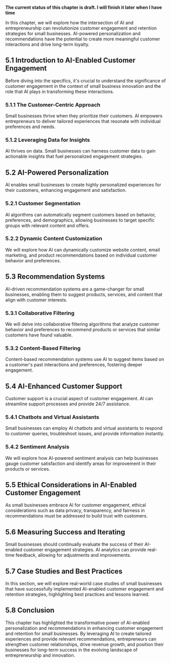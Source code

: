 **The current status of this chapter is draft. I will finish it later when I have time**

In this chapter, we will explore how the intersection of AI and entrepreneurship can revolutionize customer engagement and retention strategies for small businesses. AI-powered personalization and recommendations have the potential to create more meaningful customer interactions and drive long-term loyalty.

5.1 Introduction to AI-Enabled Customer Engagement
--------------------------------------------------

Before diving into the specifics, it's crucial to understand the significance of customer engagement in the context of small business innovation and the role that AI plays in transforming these interactions.

### 5.1.1 The Customer-Centric Approach

Small businesses thrive when they prioritize their customers. AI empowers entrepreneurs to deliver tailored experiences that resonate with individual preferences and needs.

### 5.1.2 Leveraging Data for Insights

AI thrives on data. Small businesses can harness customer data to gain actionable insights that fuel personalized engagement strategies.

5.2 AI-Powered Personalization
------------------------------

AI enables small businesses to create highly personalized experiences for their customers, enhancing engagement and satisfaction.

### 5.2.1 Customer Segmentation

AI algorithms can automatically segment customers based on behavior, preferences, and demographics, allowing businesses to target specific groups with relevant content and offers.

### 5.2.2 Dynamic Content Customization

We will explore how AI can dynamically customize website content, email marketing, and product recommendations based on individual customer behavior and preferences.

5.3 Recommendation Systems
--------------------------

AI-driven recommendation systems are a game-changer for small businesses, enabling them to suggest products, services, and content that align with customer interests.

### 5.3.1 Collaborative Filtering

We will delve into collaborative filtering algorithms that analyze customer behavior and preferences to recommend products or services that similar customers have found valuable.

### 5.3.2 Content-Based Filtering

Content-based recommendation systems use AI to suggest items based on a customer's past interactions and preferences, fostering deeper engagement.

5.4 AI-Enhanced Customer Support
--------------------------------

Customer support is a crucial aspect of customer engagement. AI can streamline support processes and provide 24/7 assistance.

### 5.4.1 Chatbots and Virtual Assistants

Small businesses can employ AI chatbots and virtual assistants to respond to customer queries, troubleshoot issues, and provide information instantly.

### 5.4.2 Sentiment Analysis

We will explore how AI-powered sentiment analysis can help businesses gauge customer satisfaction and identify areas for improvement in their products or services.

5.5 Ethical Considerations in AI-Enabled Customer Engagement
------------------------------------------------------------

As small businesses embrace AI for customer engagement, ethical considerations such as data privacy, transparency, and fairness in recommendations must be addressed to build trust with customers.

5.6 Measuring Success and Iterating
-----------------------------------

Small businesses should continually evaluate the success of their AI-enabled customer engagement strategies. AI analytics can provide real-time feedback, allowing for adjustments and improvements.

5.7 Case Studies and Best Practices
-----------------------------------

In this section, we will explore real-world case studies of small businesses that have successfully implemented AI-enabled customer engagement and retention strategies, highlighting best practices and lessons learned.

5.8 Conclusion
--------------

This chapter has highlighted the transformative power of AI-enabled personalization and recommendations in enhancing customer engagement and retention for small businesses. By leveraging AI to create tailored experiences and provide relevant recommendations, entrepreneurs can strengthen customer relationships, drive revenue growth, and position their businesses for long-term success in the evolving landscape of entrepreneurship and innovation.
